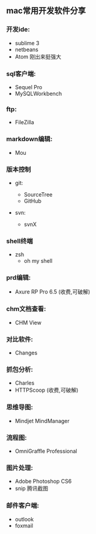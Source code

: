 ## mac常用开发软件分享

### 开发ide:
* sublime 3
* netbeans 
* Atom 刚出来挺强大

### sql客户端:
* Sequel Pro
* MySQLWorkbench

### ftp:
* FileZilla

### markdown编辑:
* Mou

### 版本控制
* git:
	* SourceTree
	* GitHub

* svn:
	* svnX
###  shell终端
* zsh
	* oh my shell

### prd编辑:
* Axure RP Pro 6.5 (收费,可破解)

### chm文档查看:
* CHM View

### 对比软件:
* Changes

### 抓包分析:
* Charles
* HTTPScoop (收费,可破解)

### 思维导图:
* Mindjet MindManager

### 流程图:
* OmniGraffle Professional

### 图片处理:
* Adobe Photoshop CS6
* snip 腾讯截图

### 邮件客户端:
* outlook
* foxmail
